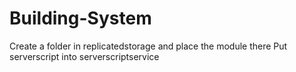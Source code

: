 # Building-System

Create a folder in replicatedstorage and place the module there
Put serverscript into serverscriptservice
